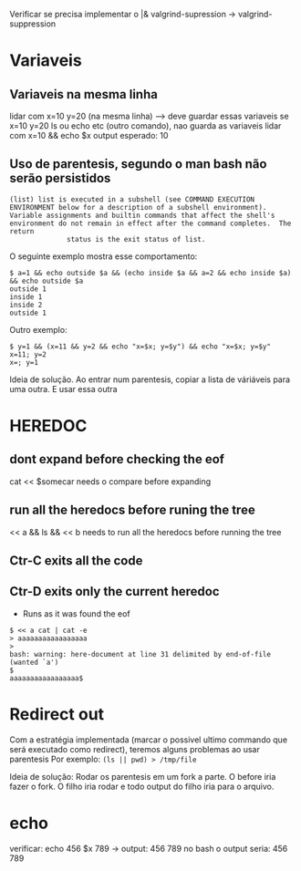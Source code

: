 Verificar se precisa implementar o |&
valgrind-supression -> valgrind-suppression

# Variaveis

## Variaveis na mesma linha
lidar com x=10 y=20 (na mesma linha) --> deve guardar essas variaveis
	se x=10 y=20 ls ou echo etc (outro comando), nao guarda as variaveis
lidar com x=10 && echo $x
	output esperado: 10

## Uso de parentesis, segundo o man bash não serão persistidos
```
(list) list is executed in a subshell (see COMMAND EXECUTION ENVIRONMENT below for a description of a subshell environment).  Variable assignments and builtin commands that affect the shell's environment do not remain in effect after the command completes.  The return
              status is the exit status of list.
```
O seguinte exemplo mostra esse comportamento:
```
$ a=1 && echo outside $a && (echo inside $a && a=2 && echo inside $a) && echo outside $a
outside 1
inside 1
inside 2
outside 1
```

Outro exemplo:
```
$ y=1 && (x=11 && y=2 && echo "x=$x; y=$y") && echo "x=$x; y=$y"
x=11; y=2
x=; y=1
```

Ideia de solução. Ao entrar num parentesis, copiar a lista de váriáveis para uma outra. E usar essa outra

# HEREDOC
## dont expand before checking the eof
cat << $somecar
needs o compare before expanding

## run all the heredocs before runing the tree
<< a && ls && << b
needs to run all the heredocs before running the tree

## Ctr-C exits all the code

## Ctr-D exits only the current heredoc
- Runs as it was found the eof
```
$ << a cat | cat -e
> aaaaaaaaaaaaaaaaa
>
bash: warning: here-document at line 31 delimited by end-of-file (wanted `a')
$
aaaaaaaaaaaaaaaaa$
```

# Redirect out

Com a estratégia implementada (marcar o possivel ultimo commando que será executado como redirect), teremos alguns problemas ao usar parentesis
Por exemplo: `(ls || pwd) > /tmp/file`

Ideia de solução: Rodar os parentesis em um fork a parte. O before iria fazer o fork. O filho iria rodar e todo output do filho iria para o arquivo.

# echo

verificar: echo 456 $x 789 -> output: 456  789
no bash o output seria: 456 789
